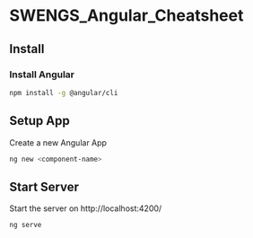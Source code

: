 # SWENGS_Angular_Cheatsheet

## Install

### Install Angular
````bash
npm install -g @angular/cli
````

## Setup App
Create a new Angular App
````bash
ng new <component-name>
````

## Start Server
Start the server on http://localhost:4200/
````bash
ng serve
````
